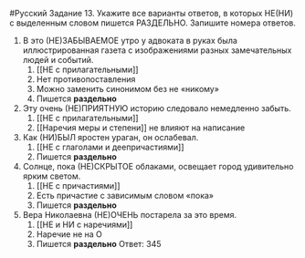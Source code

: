 #Русский 
Задание 13. Укажите все варианты ответов, в которых НЕ(НИ) с выделенным словом пишется РАЗДЕЛЬНО. Запишите номера ответов.
1. В это (НЕ)ЗАБЫВАЕМОЕ утро у адвоката в руках была иллюстрированная газета с изображениями разных замечательных людей и событий.
	1. [[НЕ с прилагательными]]
	2. Нет противопоставления
	3. Можно заменить синонимом без не «никому» 
	4. Пишется **раздельно**
2. Эту очень (НЕ)ПРИЯТНУЮ историю следовало немедленно забыть.
	1. [[НЕ с прилагательными]]
	2. [[Наречия меры и степени]] не влияют на написание 
3. Как (НИ)БЫЛ яростен ураган, он ослабевал.
	1. [[НЕ с глаголами и деепричастиями]]
	2. Пишется **раздельно** 
4. Солнце, пока (НЕ)СКРЫТОЕ облаками, освещает город удивительно ярким светом.
	1. [[НЕ с причастиями]]
	2. Есть причастие с зависимым словом «пока»
	3. Пишется **раздельно**
5. Вера Николаевна (НЕ)ОЧЕНЬ постарела за это время.
	1. [[НЕ и НИ с наречиями]] 
	2. Наречие не на О
	3. Пишется **раздельно**
Ответ: 345
